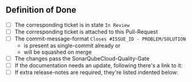 <!-- if needed please write above the given line -->

## Definition of Done

- [ ] The corresponding ticket is in state `In Review`
- [ ] The corresponding ticket is attached to this Pull-Request
- [ ] The commit-message-format `Closes #ISSUE_ID - PROBLEM/SOLUTION`
    - is present as single-commit already or
    - will be squashed on merge
- [ ] The changes pass the SonarQubeCloud-Quality-Gate
- [ ] If the documentation needs an update, following there's a link to it:
- [ ] If extra release-notes are required, they're listed indented below: